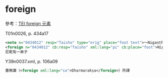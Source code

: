 # foreign

參考：[TEI foreign 元素](http://www.tei-c.org/release/doc/tei-p5-doc/zh-TW/html/ref-foreign.html)

T01n0026, p. 434a17

```xml
<note n="0434012" resp="Taisho" type="orig" place="foot text">～Nigaṇṭhasāvaka.</note>
<foreign n="0434012" cb:resp="Taisho" xml:lang="pi" cb:place="foot">Nigaṇṭhasāvaka.</foreign>
尼乾有一弟子
```

Y39n0037.xml, p. 106a09

```xml
曇無讖（<foreign xml:lang="sa">Dharmarakṣa</foreign>）所譯
```

